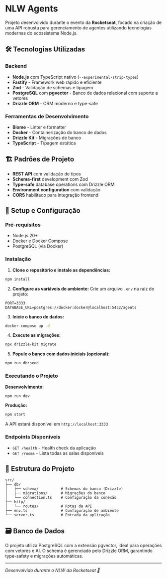 # NLW Agents

Projeto desenvolvido durante o evento da **Rocketseat**, focado na criação de uma API robusta para gerenciamento de agentes utilizando tecnologias modernas do ecossistema Node.js.

## 🛠️ Tecnologias Utilizadas

### Backend

- **Node.js** com TypeScript nativo (`--experimental-strip-types`)
- **Fastify** - Framework web rápido e eficiente
- **Zod** - Validação de schemas e tipagem
- **PostgreSQL** com **pgvector** - Banco de dados relacional com suporte a vetores
- **Drizzle ORM** - ORM moderno e type-safe

### Ferramentas de Desenvolvimento

- **Biome** - Linter e formatter
- **Docker** - Containerização do banco de dados
- **Drizzle Kit** - Migrações de banco
- **TypeScript** - Tipagem estática

## 🏗️ Padrões de Projeto

- **REST API** com validação de tipos
- **Schema-first** development com Zod
- **Type-safe** database operations com Drizzle ORM
- **Environment configuration** com validação
- **CORS** habilitado para integração frontend

## 🚀 Setup e Configuração

### Pré-requisitos

- Node.js 20+
- Docker e Docker Compose
- PostgreSQL (via Docker)

### Instalação

1. **Clone o repositório e instale as dependências:**

```bash
npm install
```

2. **Configure as variáveis de ambiente:**
   Crie um arquivo `.env` na raiz do projeto:

```env
PORT=3333
DATABASE_URL=postgres://docker:docker@localhost:5432/agents
```

3. **Inicie o banco de dados:**

```bash
docker-compose up -d
```

4. **Execute as migrações:**

```bash
npx drizzle-kit migrate
```

5. **Popule o banco com dados iniciais (opcional):**

```bash
npm run db:seed
```

### Executando o Projeto

**Desenvolvimento:**

```bash
npm run dev
```

**Produção:**

```bash
npm start
```

A API estará disponível em `http://localhost:3333`

### Endpoints Disponíveis

- `GET /health` - Health check da aplicação
- `GET /rooms` - Lista todas as salas disponíveis

## 📁 Estrutura do Projeto

```
src/
├── db/
│   ├── schema/          # Schemas do banco (Drizzle)
│   ├── migrations/      # Migrações do banco
│   └── connection.ts    # Configuração da conexão
├── http/
│   └── routes/          # Rotas da API
├── env.ts               # Configuração de ambiente
└── server.ts            # Entrada da aplicação
```

## 🗃️ Banco de Dados

O projeto utiliza PostgreSQL com a extensão pgvector, ideal para operações com vetores e AI. O schema é gerenciado pelo Drizzle ORM, garantindo type-safety e migrações automáticas.

---

_Desenvolvido durante o NLW da Rocketseat 🚀_

